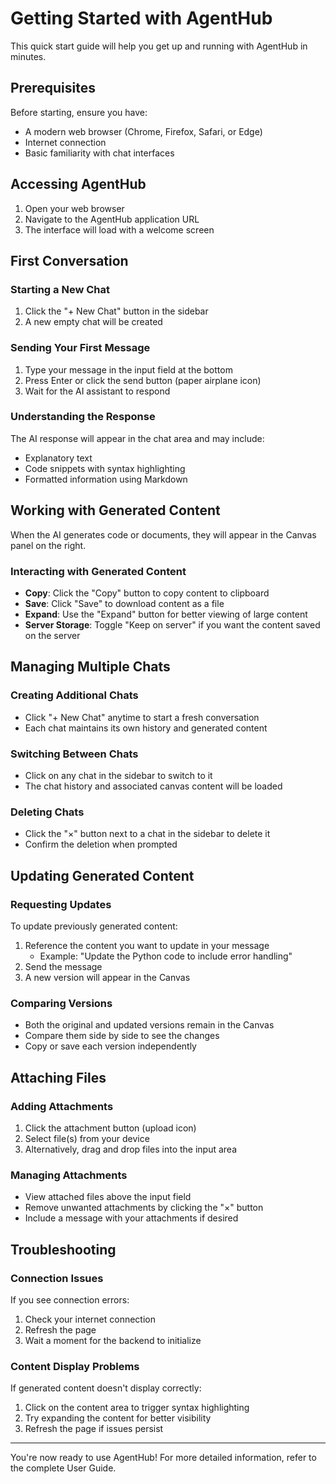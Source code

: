 # Getting Started with AgentHub

This quick start guide will help you get up and running with AgentHub in minutes.

## Prerequisites

Before starting, ensure you have:

- A modern web browser (Chrome, Firefox, Safari, or Edge)
- Internet connection
- Basic familiarity with chat interfaces

## Accessing AgentHub

1. Open your web browser
2. Navigate to the AgentHub application URL
3. The interface will load with a welcome screen

## First Conversation

### Starting a New Chat

1. Click the "+ New Chat" button in the sidebar
2. A new empty chat will be created

### Sending Your First Message

1. Type your message in the input field at the bottom
2. Press Enter or click the send button (paper airplane icon)
3. Wait for the AI assistant to respond

### Understanding the Response

The AI response will appear in the chat area and may include:
- Explanatory text
- Code snippets with syntax highlighting
- Formatted information using Markdown

## Working with Generated Content

When the AI generates code or documents, they will appear in the Canvas panel on the right.

### Interacting with Generated Content

- **Copy**: Click the "Copy" button to copy content to clipboard
- **Save**: Click "Save" to download content as a file
- **Expand**: Use the "Expand" button for better viewing of large content
- **Server Storage**: Toggle "Keep on server" if you want the content saved on the server

## Managing Multiple Chats

### Creating Additional Chats

- Click "+ New Chat" anytime to start a fresh conversation
- Each chat maintains its own history and generated content

### Switching Between Chats

- Click on any chat in the sidebar to switch to it
- The chat history and associated canvas content will be loaded

### Deleting Chats

- Click the "×" button next to a chat in the sidebar to delete it
- Confirm the deletion when prompted

## Updating Generated Content

### Requesting Updates

To update previously generated content:
1. Reference the content you want to update in your message
   - Example: "Update the Python code to include error handling"
2. Send the message
3. A new version will appear in the Canvas

### Comparing Versions

- Both the original and updated versions remain in the Canvas
- Compare them side by side to see the changes
- Copy or save each version independently

## Attaching Files

### Adding Attachments

1. Click the attachment button (upload icon)
2. Select file(s) from your device
3. Alternatively, drag and drop files into the input area

### Managing Attachments

- View attached files above the input field
- Remove unwanted attachments by clicking the "×" button
- Include a message with your attachments if desired

## Troubleshooting

### Connection Issues

If you see connection errors:
1. Check your internet connection
2. Refresh the page
3. Wait a moment for the backend to initialize

### Content Display Problems

If generated content doesn't display correctly:
1. Click on the content area to trigger syntax highlighting
2. Try expanding the content for better visibility
3. Refresh the page if issues persist

---

You're now ready to use AgentHub! For more detailed information, refer to the complete User Guide.

